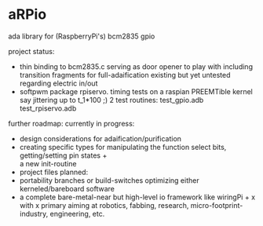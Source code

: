 aRPio
=====

ada library for (RaspberryPi's) bcm2835 gpio

project status:
  - thin binding to bcm2835.c serving as door opener to play with
      including transition fragments for full-adaification
      existing but yet untested regarding electric in/out
  - softpwm package rpiservo. timing tests on a raspian PREEMTible kernel say jittering up to t_1*100 ;)
  2 test routines:
    test_gpio.adb 
    test_rpiservo.adb

further roadmap:
  currently in progress:
  - design considerations for adaification/purification
  - creating specific types for manipulating the function select bits, getting/setting pin states +  
      a new init-routine
  - project files
  planned:
  - portability branches or build-switches optimizing either kerneled/bareboard software
  - a complete bare-metal-near but high-level io framework like wiringPi + x with x primary aiming at 
      robotics, fabbing, research, micro-footprint-industry, engineering, etc.
